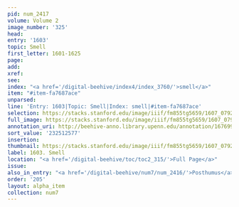 ```yaml
---
pid: num_2417
volume: Volume 2
image_number: '325'
head:
entry: '1603'
topic: Smell
first_letter: 1601-1625
page:
add:
xref:
see:
index: "<a href='/digital-beehive/index4/index_3760/'>smell</a>"
item: "#item-fa7687ace"
unparsed:
line: 'Entry: 1603|Topic: Smell|Index: smell|#item-fa7687ace'
selection: https://stacks.stanford.edu/image/iiif/fm855tg5659/1607_0792/352,2577,2873,294/full/0/default.jpg
full_image: https://stacks.stanford.edu/image/iiif/fm855tg5659/1607_0792/full/full/0/default.jpg
annotation_uri: http://beehive-anno.library.upenn.edu/annotation/1676997675448
sort_value: '232512577'
insertion:
thumbnail: https://stacks.stanford.edu/image/iiif/fm855tg5659/1607_0792/352,2577,600,180/250,/0/default.jpg
label: 1603. Smell
location: "<a href='/digital-beehive/toc/toc2_315/'>Full Page</a>"
issue:
also_in_entry: "<a href='/digital-beehive/num7/num_2416/'>Posthumus</a>|<a href='/digital-beehive/num7/num_2418/'>Unlawful</a>"
order: '205'
layout: alpha_item
collection: num7
---
```

